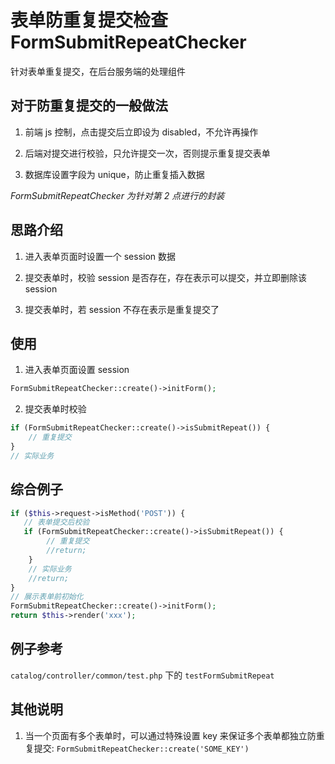 # 表单防重复提交检查 FormSubmitRepeatChecker

针对表单重复提交，在后台服务端的处理组件

## 对于防重复提交的一般做法

1. 前端 js 控制，点击提交后立即设为 disabled，不允许再操作

2. 后端对提交进行校验，只允许提交一次，否则提示重复提交表单

3. 数据库设置字段为 unique，防止重复插入数据

*FormSubmitRepeatChecker 为针对第 2 点进行的封装*

## 思路介绍

1. 进入表单页面时设置一个 session 数据

2. 提交表单时，校验 session 是否存在，存在表示可以提交，并立即删除该 session

3. 提交表单时，若 session 不存在表示是重复提交了

## 使用

1. 进入表单页面设置 session

```php
FormSubmitRepeatChecker::create()->initForm();
```

2. 提交表单时校验

```php
if (FormSubmitRepeatChecker::create()->isSubmitRepeat()) {
    // 重复提交
}
// 实际业务
```

## 综合例子

```php
if ($this->request->isMethod('POST')) {
   // 表单提交后校验
   if (FormSubmitRepeatChecker::create()->isSubmitRepeat()) {
        // 重复提交
        //return;
    }
    // 实际业务
    //return;
}
// 展示表单前初始化
FormSubmitRepeatChecker::create()->initForm();
return $this->render('xxx');
```

## 例子参考

`catalog/controller/common/test.php` 下的 `testFormSubmitRepeat`

## 其他说明

1. 当一个页面有多个表单时，可以通过特殊设置 key 来保证多个表单都独立防重复提交: `FormSubmitRepeatChecker::create('SOME_KEY')`
